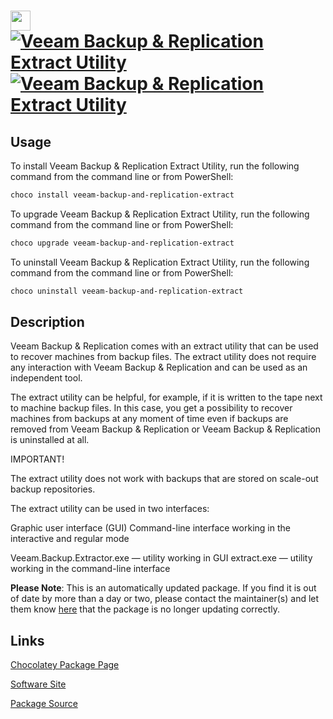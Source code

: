 ﻿# <img src="https://cdn.jsdelivr.net/gh/mkevenaar/chocolatey-packages@d47fb7da33a696a72cd507a4f07547458b12720f/icons/veeam-backup-and-replication-extract.png" width="32" height="32"/> [![Veeam Backup & Replication Extract Utility](https://img.shields.io/chocolatey/v/veeam-backup-and-replication-extract.svg?label=Veeam+Backup+%26+Replication+Extract+Utility)](https://community.chocolatey.org/packages/veeam-backup-and-replication-extract) [![Veeam Backup & Replication Extract Utility](https://img.shields.io/chocolatey/dt/veeam-backup-and-replication-extract.svg)](https://community.chocolatey.org/packages/veeam-backup-and-replication-extract)

## Usage

To install Veeam Backup & Replication Extract Utility, run the following command from the command line or from PowerShell:

```powershell
choco install veeam-backup-and-replication-extract
```

To upgrade Veeam Backup & Replication Extract Utility, run the following command from the command line or from PowerShell:

```powershell
choco upgrade veeam-backup-and-replication-extract
```

To uninstall Veeam Backup & Replication Extract Utility, run the following command from the command line or from PowerShell:

```powershell
choco uninstall veeam-backup-and-replication-extract
```

## Description

Veeam Backup & Replication comes with an extract utility that can be used to recover machines from backup files. The extract utility does not require any interaction with Veeam Backup & Replication and can be used as an independent tool.

The extract utility can be helpful, for example, if it is written to the tape next to machine backup files. In this case, you get a possibility to recover machines from backups at any moment of time even if backups are removed from Veeam Backup & Replication or Veeam Backup & Replication is uninstalled at all.

IMPORTANT!

The extract utility does not work with backups that are stored on scale-out backup repositories.

The extract utility can be used in two interfaces:

Graphic user interface (GUI)
Command-line interface working in the interactive and regular mode

Veeam.Backup.Extractor.exe — utility working in GUI
extract.exe — utility working in the command-line interface

**Please Note**: This is an automatically updated package. If you find it is
out of date by more than a day or two, please contact the maintainer(s) and
let them know [here](https://github.com/mkevenaar/chocolatey-packages/issues) that the package is no longer updating correctly.


## Links

[Chocolatey Package Page](https://community.chocolatey.org/packages/veeam-backup-and-replication-extract)

[Software Site](http://www.veeam.com/)

[Package Source](https://github.com/mkevenaar/chocolatey-packages/tree/master/automatic/veeam-backup-and-replication-extract)

